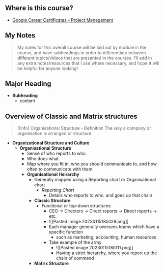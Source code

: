 ## Where is this course?
- [Google Career Certificates - Project Management](https://www.coursera.org/professional-certificates/google-project-management)

## My Notes
> My notes for this overall course will be laid out by module in the course, and have subheadings in order to differentiate between different topics/videos that are presented in the courses. I'll add in any extra notes/resources that I use where necessary, and hope it will be helpful for anyone looking!

## Major Heading



- **Subheading**
	- content

## Overview of Classic and Matrix structures
> [!info] Organisational Structure - Definition
> The way a company or organisation is arranged or structure
- **Organizational Structure and Culture**
	- **Organisational Structure**
		- Sense of who reports to who
		- Who does what
		- Map where you fit in, who you should communicate to, and how often to communicate with them
		- **Organisational Heirarchy**
			- Generally mapped using a Reporting chart or Organisational chart
				- *Reporting Chart*
					- Details who reports to who, and goes up that chain
			- **Classic Structure**
				- Functional or top-down structures
					- CEO -> Directors -> Direct reports -> Direct reports -> etc.
					- ![[Pasted image 20230115185029.png]]
					- Each manager generally oversees teams which have a specific function
						- such as marketing, accounting, human resources
					- Take example of the army
						- ![[Pasted image 20230115185111.png]]
						- Having a strict hierarchy, where you report up the chain of command
			- **Matrix Structure**
